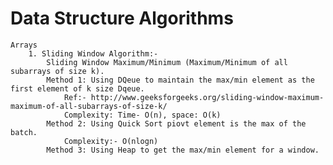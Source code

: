 # Data Structure Algorithms
	Arrays
		1. Sliding Window Algorithm:-
			Sliding Window Maximum/Minimum (Maximum/Minimum of all subarrays of size k). 
			Method 1: Using DQeue to maintain the max/min element as the first element of k size Dqeue.
				Ref:- http://www.geeksforgeeks.org/sliding-window-maximum-maximum-of-all-subarrays-of-size-k/
				Complexity: Time- O(n), space: O(k)
			Method 2: Using Quick Sort piovt element is the max of the batch. 
				Complexity:- O(nlogn)
			Method 3: Using Heap to get the max/min element for a window.
			
